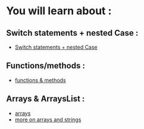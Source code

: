 # **You will learn about** :

## **Switch statements + nested Case** :

- [Switch statements + nested Case](https://www.youtube.com/watch?v=mA23x39DjbI&list=PL9gnSGHSqcnr_DxHsP7AW9ftq0AtAyYqJ&index=9&t=132s)

## **Functions/methods** :

- [functions & methods](https://www.youtube.com/watch?v=vvanI8NRlSI&list=PL9gnSGHSqcnr_DxHsP7AW9ftq0AtAyYqJ&index=10)

## **Arrays & ArraysList** :

- [arrays](https://www.youtube.com/watch?v=n60Dn0UsbEk&list=PL9gnSGHSqcnr_DxHsP7AW9ftq0AtAyYqJ&index=11&t=17s)
- [more on arrays and strings](https://www.youtube.com/watch?v=dCM1Ic4AhTA)
